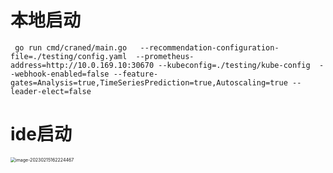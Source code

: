 


# 本地启动

```shell
 go run cmd/craned/main.go   --recommendation-configuration-file=./testing/config.yaml  --prometheus-address=http://10.0.169.10:30670 --kubeconfig=./testing/kube-config  --webhook-enabled=false --feature-gates=Analysis=true,TimeSeriesPrediction=true,Autoscaling=true --leader-elect=false
```

# ide启动

<img src="https://picgo-img.oss-cn-beijing.aliyuncs.com/md-img/2023-02-15/1676449344.png" alt="image-20230215162224467" style="zoom:50%;" />

